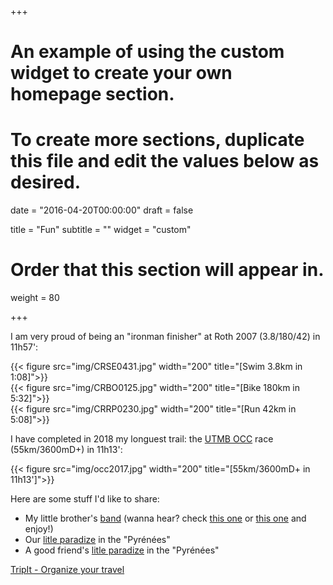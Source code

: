 +++
# An example of using the custom widget to create your own homepage section.
# To create more sections, duplicate this file and edit the values below as desired.

date = "2016-04-20T00:00:00"
draft = false

title = "Fun"
subtitle = ""
widget = "custom"

# Order that this section will appear in.
weight = 80

+++

I am very proud of being an "ironman finisher" at Roth 2007 (3.8/180/42) in 11h57':

<div class="row">

<div class="col-sm-4">
	{{< figure src="img/CRSE0431.jpg" width="200" title="[Swim 3.8km in 1:08]">}}
</div>
<div class="col-sm-4">
	{{< figure src="img/CRBO0125.jpg" width="200" title="[Bike 180km in 5:32]">}}
</div>
<div class="col-sm-4">
	{{< figure src="img/CRRP0230.jpg" width="200" title="[Run   42km in 5:08]">}}
</div>
</div>

I have completed in 2018 my longuest trail: the <a href="https://utmbmontblanc.com/en/page/217/217.html">UTMB OCC</a> race (55km/3600mD+) in 11h13':

{{< figure src="img/occ2017.jpg" width="200" title="[55km/3600mD+ in 11h13']">}}

Here are some stuff I'd like to share:
	<ul>
	<li>My little brother's <a href="https://www.facebook.com/AtomikBandIii/">band</a>
	(wanna hear? check <a href="https://www.youtube.com/watch?v=ixWsJPMrobU" target=”_blank”>this one</a> or <a href="https://youtu.be/A-UgLgFOxyg" target=”_blank”>this one</a>
	and enjoy!)</li>
	<li>Our <a href="https://bit.ly/jjj-ignaux">litle paradize</a>
	in the "Pyr&eacute;n&eacute;es"</li>
	<li>A good friend's <a href="https://chezpoulin.pagesperso-orange.fr/">litle paradize</a>
	in the "Pyr&eacute;n&eacute;es"</li>
	</ul>
</div>
<div id="tripit-badge">
	<script type="text/javascript" src="https://www.tripit.com/account/badge/id/27372880095B1739F6176209AF4412B4/div_id/tripit-badge/badge.js"></script>
	<noscript><a href="/">TripIt - Organize your travel</a>
	</noscript>
</div>

